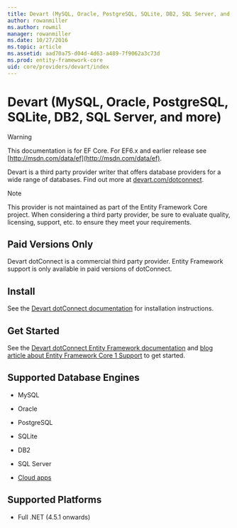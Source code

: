 ```yaml
---
title: Devart (MySQL, Oracle, PostgreSQL, SQLite, DB2, SQL Server, and more)
author: rowanmiller
ms.author: rowmil
manager: rowanmiller
ms.date: 10/27/2016
ms.topic: article
ms.assetid: aad70a75-d04d-4d63-a489-7f9062a3c73d
ms.prod: entity-framework-core
uid: core/providers/devart/index
---
```

# Devart (MySQL, Oracle, PostgreSQL, SQLite, DB2, SQL Server, and more)

> [!WARNING]
> This documentation is for EF Core. For EF6.x and earlier release see [http://msdn.com/data/ef](http://msdn.com/data/ef).

Devart is a third party provider writer that offers database providers for a wide range of databases. Find out more at [devart.com/dotconnect](https://www.devart.com/dotconnect/).

> [!NOTE]
> This provider is not maintained as part of the Entity Framework Core project. When considering a third party provider, be sure to evaluate quality, licensing, support, etc. to ensure they meet your requirements.

## Paid Versions Only

Devart dotConnect is a commercial third party provider. Entity Framework support is only available in paid versions of dotConnect.

## Install

See the [Devart dotConnect documentation](https://www.devart.com/dotconnect/) for installation instructions.

## Get Started

See the [Devart dotConnect Entity Framework documentation](https://www.devart.com/dotconnect/entityframework.html) and [blog article about Entity Framework Core 1 Support](http://blog.devart.com/entity-framework-core-1-entity-framework-7-support.html) to get started.

## Supported Database Engines

* MySQL

* Oracle

* PostgreSQL

* SQLite

* DB2

* SQL Server

* [Cloud apps](https://www.devart.com/dotconnect/#cloud)

## Supported Platforms

* Full .NET (4.5.1 onwards)
